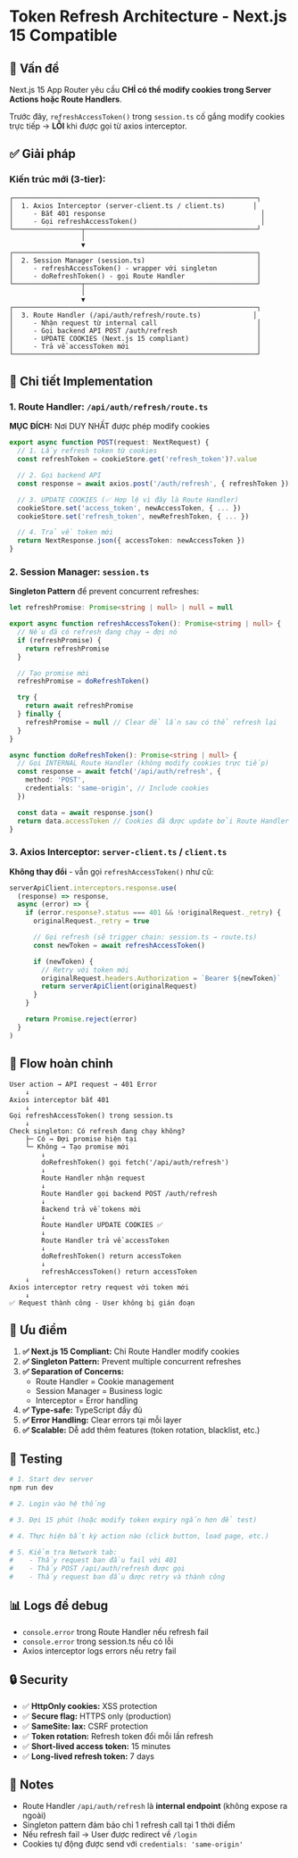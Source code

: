 # Token Refresh Architecture - Next.js 15 Compatible

## 🎯 Vấn đề

Next.js 15 App Router yêu cầu **CHỈ có thể modify cookies trong Server Actions hoặc Route Handlers**.

Trước đây, `refreshAccessToken()` trong `session.ts` cố gắng modify cookies trực tiếp → **LỖI** khi được gọi từ axios interceptor.

## ✅ Giải pháp

### Kiến trúc mới (3-tier):

```
┌─────────────────────────────────────────────────────────────┐
│  1. Axios Interceptor (server-client.ts / client.ts)       │
│     - Bắt 401 response                                       │
│     - Gọi refreshAccessToken()                               │
└─────────────────┬───────────────────────────────────────────┘
                  │
                  ▼
┌─────────────────────────────────────────────────────────────┐
│  2. Session Manager (session.ts)                            │
│     - refreshAccessToken() - wrapper với singleton          │
│     - doRefreshToken() - gọi Route Handler                  │
└─────────────────┬───────────────────────────────────────────┘
                  │
                  ▼
┌─────────────────────────────────────────────────────────────┐
│  3. Route Handler (/api/auth/refresh/route.ts)             │
│     - Nhận request từ internal call                         │
│     - Gọi backend API POST /auth/refresh                    │
│     - UPDATE COOKIES (Next.js 15 compliant)                 │
│     - Trả về accessToken mới                                │
└─────────────────────────────────────────────────────────────┘
```

## 📝 Chi tiết Implementation

### 1. Route Handler: `/api/auth/refresh/route.ts`

**MỤC ĐÍCH:** Nơi DUY NHẤT được phép modify cookies

```typescript
export async function POST(request: NextRequest) {
  // 1. Lấy refresh token từ cookies
  const refreshToken = cookieStore.get('refresh_token')?.value

  // 2. Gọi backend API
  const response = await axios.post('/auth/refresh', { refreshToken })

  // 3. UPDATE COOKIES (✅ Hợp lệ vì đây là Route Handler)
  cookieStore.set('access_token', newAccessToken, { ... })
  cookieStore.set('refresh_token', newRefreshToken, { ... })

  // 4. Trả về token mới
  return NextResponse.json({ accessToken: newAccessToken })
}
```

### 2. Session Manager: `session.ts`

**Singleton Pattern** để prevent concurrent refreshes:

```typescript
let refreshPromise: Promise<string | null> | null = null

export async function refreshAccessToken(): Promise<string | null> {
  // Nếu đã có refresh đang chạy → đợi nó
  if (refreshPromise) {
    return refreshPromise
  }

  // Tạo promise mới
  refreshPromise = doRefreshToken()

  try {
    return await refreshPromise
  } finally {
    refreshPromise = null // Clear để lần sau có thể refresh lại
  }
}

async function doRefreshToken(): Promise<string | null> {
  // Gọi INTERNAL Route Handler (không modify cookies trực tiếp)
  const response = await fetch('/api/auth/refresh', {
    method: 'POST',
    credentials: 'same-origin', // Include cookies
  })

  const data = await response.json()
  return data.accessToken // Cookies đã được update bởi Route Handler
}
```

### 3. Axios Interceptor: `server-client.ts` / `client.ts`

**Không thay đổi** - vẫn gọi `refreshAccessToken()` như cũ:

```typescript
serverApiClient.interceptors.response.use(
  (response) => response,
  async (error) => {
    if (error.response?.status === 401 && !originalRequest._retry) {
      originalRequest._retry = true

      // Gọi refresh (sẽ trigger chain: session.ts → route.ts)
      const newToken = await refreshAccessToken()

      if (newToken) {
        // Retry với token mới
        originalRequest.headers.Authorization = `Bearer ${newToken}`
        return serverApiClient(originalRequest)
      }
    }

    return Promise.reject(error)
  }
)
```

## 🔄 Flow hoàn chỉnh

```
User action → API request → 401 Error
    ↓
Axios interceptor bắt 401
    ↓
Gọi refreshAccessToken() trong session.ts
    ↓
Check singleton: Có refresh đang chạy không?
    ├─ Có → Đợi promise hiện tại
    └─ Không → Tạo promise mới
        ↓
        doRefreshToken() gọi fetch('/api/auth/refresh')
        ↓
        Route Handler nhận request
        ↓
        Route Handler gọi backend POST /auth/refresh
        ↓
        Backend trả về tokens mới
        ↓
        Route Handler UPDATE COOKIES ✅
        ↓
        Route Handler trả về accessToken
        ↓
        doRefreshToken() return accessToken
        ↓
        refreshAccessToken() return accessToken
    ↓
Axios interceptor retry request với token mới
    ↓
✅ Request thành công - User không bị gián đoạn
```

## 🎨 Ưu điểm

1. **✅ Next.js 15 Compliant:** Chỉ Route Handler modify cookies
2. **✅ Singleton Pattern:** Prevent multiple concurrent refreshes
3. **✅ Separation of Concerns:**
   - Route Handler = Cookie management
   - Session Manager = Business logic
   - Interceptor = Error handling
4. **✅ Type-safe:** TypeScript đầy đủ
5. **✅ Error Handling:** Clear errors tại mỗi layer
6. **✅ Scalable:** Dễ add thêm features (token rotation, blacklist, etc.)

## 🚀 Testing

```bash
# 1. Start dev server
npm run dev

# 2. Login vào hệ thống

# 3. Đợi 15 phút (hoặc modify token expiry ngắn hơn để test)

# 4. Thực hiện bất kỳ action nào (click button, load page, etc.)

# 5. Kiểm tra Network tab:
#    - Thấy request ban đầu fail với 401
#    - Thấy POST /api/auth/refresh được gọi
#    - Thấy request ban đầu được retry và thành công
```

## 📊 Logs để debug

- `console.error` trong Route Handler nếu refresh fail
- `console.error` trong session.ts nếu có lỗi
- Axios interceptor logs errors nếu retry fail

## 🔒 Security

- ✅ **HttpOnly cookies:** XSS protection
- ✅ **Secure flag:** HTTPS only (production)
- ✅ **SameSite: lax:** CSRF protection
- ✅ **Token rotation:** Refresh token đổi mỗi lần refresh
- ✅ **Short-lived access token:** 15 minutes
- ✅ **Long-lived refresh token:** 7 days

## 📝 Notes

- Route Handler `/api/auth/refresh` là **internal endpoint** (không expose ra ngoài)
- Singleton pattern đảm bảo chỉ 1 refresh call tại 1 thời điểm
- Nếu refresh fail → User được redirect về `/login`
- Cookies tự động được send với `credentials: 'same-origin'`
